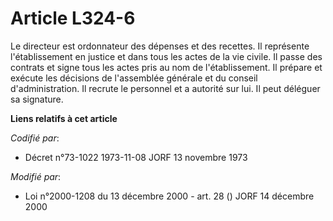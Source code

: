 # Article L324-6

Le directeur est ordonnateur des dépenses et des recettes. Il représente l'établissement en justice et dans tous les actes de
la vie civile. Il passe des contrats et signe tous les actes pris au nom de l'établissement. Il prépare et exécute les
décisions de l'assemblée générale et du conseil d'administration. Il recrute le personnel et a autorité sur lui. Il peut
déléguer sa signature.

**Liens relatifs à cet article**

_Codifié par_:

  - Décret n°73-1022 1973-11-08 JORF 13 novembre 1973

_Modifié par_:

  - Loi n°2000-1208 du 13 décembre 2000 - art. 28 () JORF 14 décembre 2000
